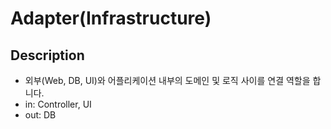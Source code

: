 # Adapter(Infrastructure)

## Description
* 외부(Web, DB, UI)와 어플리케이션 내부의 도메인 및 로직 사이를 연결 역할을 합니다.
* in: Controller, UI
* out: DB